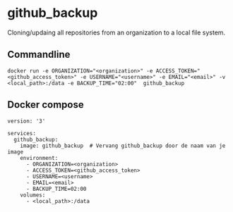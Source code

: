 # github_backup
Cloning/updaing all repositories from an organization to a local file system.

## Commandline

```
docker run -e ORGANIZATION="<organization>" -e ACCESS_TOKEN="<github_access_token>" -e USERNAME="<username>" -e EMAIL="<email>" -v <local_path>:/data -e BACKUP_TIME="02:00"  github_backup
```

## Docker compose
```  
version: '3'

services:
  github_backup:
    image: github_backup  # Vervang github_backup door de naam van je image
    environment:
      - ORGANIZATION=<organization>
      - ACCESS_TOKEN=<github_access_token>
      - USERNAME=<username>
      - EMAIL=<email>
      - BACKUP_TIME=02:00
    volumes:
      - <local_path>:/data
```
